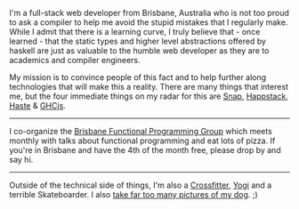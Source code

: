 I\'m a full-stack web developer from Brisbane, Australia who is not too proud to
ask a compiler to help me avoid the stupid mistakes that I regularly
make. While I admit that there is a learning curve, I truly believe that -
once learned - that the static types and higher level abstractions offered by
haskell are just as valuable to the humble web developer as they are to
academics and compiler engineers.

My mission is to convince people of this fact and to help further along
technologies that will make this a reality. There are many things that interest
me, but the four immediate things on my radar for this are
[Snap](http://snapframework.com), 
[Happstack](http://happstack.com),
[Haste](https://github.com/valderman/haste-compiler) &
[GHCjs](https://github.com/ghcjs/ghcjs).

---

I co-organize the [Brisbane Functional Programming Group](http://www.bfpg.org)
which meets monthly with talks about functional programming and eat lots of
pizza. If you\'re in Brisbane and have the 4th of the month free, please drop by
and say hi. 

---

Outside of the technical side of things, I\'m also a
[Crossfitter](http://crossfitbrisbane.com),
[Yogi](http://cultivatecalmyoga.vpweb.com.au/) and a terrible Skateboarder. I
also [take far too many pictures of my dog](http://instagram.com/benkolera). ;)
